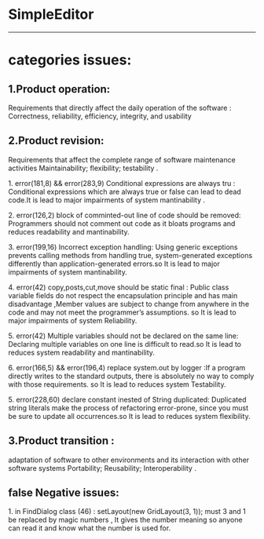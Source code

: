 # SimpleEditor

---------
# categories issues:

## 1.Product operation:
<p> Requirements that directly affect the daily operation of the software :
Correctness, reliability, efficiency, integrity, and usability</p>


## 2.Product revision:
<p>Requirements that affect the complete range of software maintenance activities
 Maintainability;  flexibility;  testability .</P>
 <p>1. error(181,8) && error(283,9) Conditional expressions are always tru : 
 Conditional expressions which are always true or false can lead to dead code.It is lead to major impairments of system mantinability .</p>
  <p>2. error(126,2) block of comminted-out line of code should be removed: Programmers should not comment out code as it bloats programs and reduces readability and mantinability.</p>
  <p>3. error(199,16) Incorrect exception handling: Using generic exceptions prevents calling methods from handling true, system-generated exceptions differently than application-generated errors.so It is lead to major impairments of system mantinability.</p>
  <p>4. error(42) copy,posts,cut,move should be static final : Public class variable fields do not respect the encapsulation principle and has main disadvantage ,Member values are subject to change from anywhere in the code and may not meet the programmer’s assumptions. so It is lead to major impairments of system Reliability.</p>
<p>5. error(42) Multiple variables should not be declared on the same line: Declaring multiple variables on one line is difficult to read.so It is lead to reduces system readability and mantinability.</p>
<p>6. error(166,5) && error(196,4) replace system.out by logger :If a program directly writes to the standard outputs, there is absolutely no way to comply with those requirements. so It is lead to reduces system Testability.</p>
 <p>5. error(228,60) declare constant inested of String duplicated: Duplicated string literals make the process of refactoring error-prone, since you must be sure to update all occurrences.so It is lead to reduces system flexibility.</P>
 
 
## 3.Product transition :
<p> adaptation of software to other environments and its interaction with other software systems
Portability;  Reusability;  Interoperability .</p>


## false Negative issues:
 <p>1. in FindDialog class (46) : setLayout(new GridLayout(3, 1)); must 3 and 1 be replaced by magic numbers , It gives the number meaning so anyone can read it and know what the number is used for.</p>
